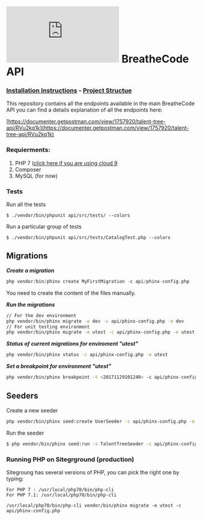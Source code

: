 # ![alt text](https://assets.breatheco.de/apis/img/images.php?blob&random&cat=icon&tags=breathecode,32) BreatheCode API

### [Installation Instructions](./INSTALL.md) - [Project Structue](./STRUCTURE.md)

This repository contains all the endpoints available in the main BreatheCode API
you can find a details explanation of all the endpoints here:

[https://documenter.getpostman.com/view/1757920/talent-tree-api/RVu2kq1k](https://documenter.getpostman.com/view/1757920/talent-tree-api/RVu2kq1k)

### Requierments:

1. PHP 7 ([click here if you are using cloud 9](https://community.c9.io/t/how-to-upgrade-a-php-workspace-to-version-7/8570)
2. Composer
3. MySQL (for now)
 
### Tests

Run all the tests
```
$ ./vendor/bin/phpunit api/src/tests/ --colors
```

Run a particular group of tests
```
$ ./vendor/bin/phpunit api/src/tests/CatalogTest.php --colors
```

## Migrations

***Create a migration***
```php
php vendor/bin/phinx create MyFirstMigration -c api/phinx-config.php
```
You need to create the content of the files manually.

***Run the migrations***
```sh
// For the dev environment
php vendor/bin/phinx migrate -e dev -c api/phinx-config.php -e dev
// For unit testing environment
php vendor/bin/phinx migrate -e utest -c api/phinx-config.php -e utest
```
***Status of current migrations for enviroment "utest"***
```sh
php vendor/bin/phinx status -c api/phinx-config.php -e utest
```
***Set a breakpoint for environment "utest"***
```sh
php vendor/bin/phinx breakpoint -t <20171129101240> -c api/phinx-config.php -e utest
```

## Seeders

Create a new seeder
```sh
php vendor/bin/phinx seed:create UserSeeder -c api/phinx-config.php -e utest
```

Run the seeder
```sh
$ php vendor/bin/phinx seed:run -s TalentTreeSeeder -c api/phinx-config.php -e utest
```

### Running PHP on Sitegrground (production)
Sitegroung has several versions of PHP, you can pick the right one by typing:
```
For PHP 7 : /usr/local/php70/bin/php-cli
For PHP 7.1: /usr/local/php70/bin/php-cli

/usr/local/php70/bin/php-cli vendor/bin/phinx migrate -e utest -c api/phinx-config.php
```
